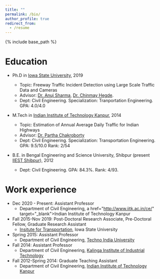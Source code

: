 ```yaml
---
title: ""
permalink: /bio/
author_profile: true
redirect_from:
  - /resume
---
```


{% include base_path %}

Education
======

* Ph.D in <a href="https://www.iastate.edu/" target="_blank">Iowa State University</a>, 2019
  * Topic: Freeway Traffic Incident Detection using Large Scale Traffic Data and Cameras
  * Advisor: <a href="https://www.ccee.iastate.edu/directory/?user_page=anujs" target="_blank">Dr. Anuj Sharma</a>, <a href="http://home.engineering.iastate.edu/~chinmay/" target="_blank">Dr. Chinmay Hegde</a>.
  * Dept: Civil Engineering. Specialization: Tranportation Engineering. GPA: 4.0/4.0
  
* M.Tech in <a href="http://www.iitk.ac.in/" target="_blank">Indian Institute of Technology Kanpur</a>, 2014
  * Topic: Estimation of Annual Average Daily Traffic for Indian Highways
  * Advisor: <a href="http://home.iitk.ac.in/~partha/" target="_blank">Dr. Partha Chakroborty</a>
  * Dept: Civil Engineering. Specialization: Transportation Engineering. GPA: 9.5/10.0 Rank: 2/54
  
* B.E. in Bengal Engineering and Science University, Shibpur (present <a href="http://www.iiests.ac.in/" target="_blank">IIEST Shibpur</a>), 2012
  * Dept: Civil Engineering. GPA: 84.3%. Rank: 4/93.



Work experience
======
* Dec 2020 - Present: Assistant Professor
  * Department of Civil Engineering, a href="http://www.iitk.ac.in/ce/" target="_blank">Indian Institute of Technology Kanpur</a>  
* Fall 2015-Nov 2019: Post-Doctoral Research Associate, Pre-Doctoral Fellow, Graduate Research Assistant
  * <a href="http://www.intrans.iastate.edu" target="_blank">Insitute for Transportation</a>, Iowa State University
* Spring 2015: Assistant Professor
  * Department of Civil Engineering, <a href="https://technoindiauniversity.ac.in/" target="_blank">Techno India University</a>
* Fall 2014: Assistant Professor
  * Department of Civil Engineering, <a href="http://kiit.ac.in/" target="_blank">Kalinga Institute of Industrial Technology</a>
* Fall 2012-Spring 2014: Graduate Teaching Assistant
  * Department of Civil Engineering, <a href="https://www.iitk.ac.in/" target="_blank">Indian Institute of Technology Kanpur</a>
